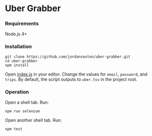 # Uber Grabber

### Requirements

Node.js 4+

### Installation

```shell
git clone https://github.com/jordansexton/uber-grabber.git
cd uber-grabber
npm install
```

Open [index.js](https://github.com/jordansexton/uber-grabber/blob/master/index.js) in your editor.
Change the values for `email`, `password`, and `trips`.
By default, the script outputs to `uber.tsv` in the project root.

### Operation

Open a shell tab. Run:
```shell
npm run selenium
```

Open another shell tab. Run:
```shell
npm test
```
